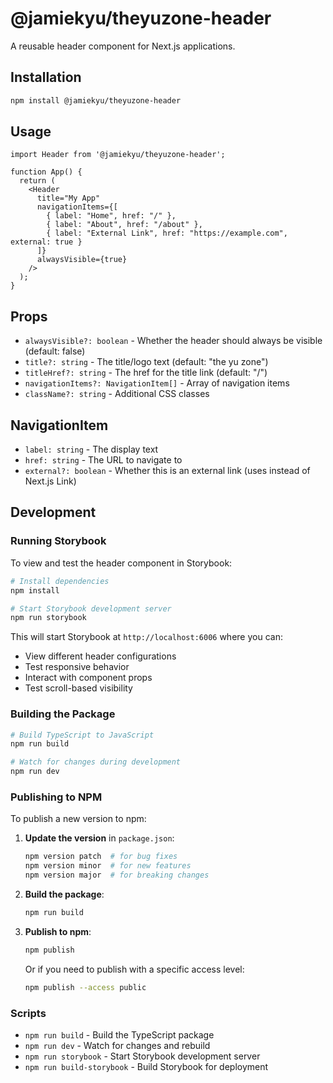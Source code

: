 # @jamiekyu/theyuzone-header

A reusable header component for Next.js applications.

## Installation

```bash
npm install @jamiekyu/theyuzone-header
```

## Usage

```tsx
import Header from '@jamiekyu/theyuzone-header';

function App() {
  return (
    <Header
      title="My App"
      navigationItems={[
        { label: "Home", href: "/" },
        { label: "About", href: "/about" },
        { label: "External Link", href: "https://example.com", external: true }
      ]}
      alwaysVisible={true}
    />
  );
}
```

## Props

- `alwaysVisible?: boolean` - Whether the header should always be visible (default: false)
- `title?: string` - The title/logo text (default: "the yu zone")
- `titleHref?: string` - The href for the title link (default: "/")
- `navigationItems?: NavigationItem[]` - Array of navigation items
- `className?: string` - Additional CSS classes

## NavigationItem

- `label: string` - The display text
- `href: string` - The URL to navigate to
- `external?: boolean` - Whether this is an external link (uses <a> instead of Next.js Link)

## Development

### Running Storybook

To view and test the header component in Storybook:

```bash
# Install dependencies
npm install

# Start Storybook development server
npm run storybook
```

This will start Storybook at `http://localhost:6006` where you can:
- View different header configurations
- Test responsive behavior
- Interact with component props
- Test scroll-based visibility

### Building the Package

```bash
# Build TypeScript to JavaScript
npm run build

# Watch for changes during development
npm run dev
```

### Publishing to NPM

To publish a new version to npm:

1. **Update the version** in `package.json`:
   ```bash
   npm version patch  # for bug fixes
   npm version minor  # for new features
   npm version major  # for breaking changes
   ```

2. **Build the package**:
   ```bash
   npm run build
   ```

3. **Publish to npm**:
   ```bash
   npm publish
   ```

   Or if you need to publish with a specific access level:
   ```bash
   npm publish --access public
   ```

### Scripts

- `npm run build` - Build the TypeScript package
- `npm run dev` - Watch for changes and rebuild
- `npm run storybook` - Start Storybook development server
- `npm run build-storybook` - Build Storybook for deployment
